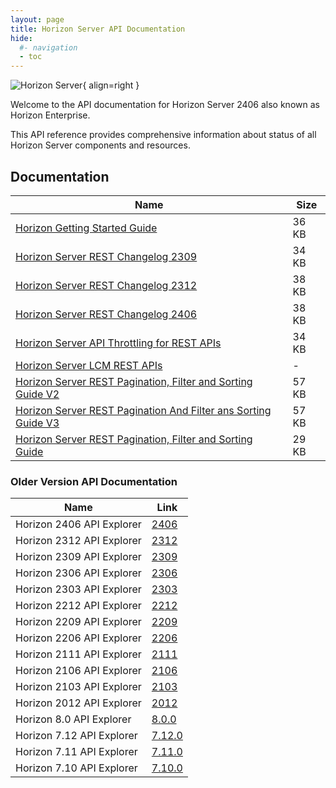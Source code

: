 ```yaml
---
layout: page
title: Horizon Server API Documentation
hide:
  #- navigation
  - toc
---
```

![Horizon Server](../../../assets/logos/Horizon-v-lm.png){ align=right }

Welcome to the API documentation for Horizon Server 2406 also known as Horizon Enterprise.

This API reference provides comprehensive information about status of all Horizon Server components and resources.

## Documentation  

| Name | Size |
|---| --- |
| [Horizon Getting Started Guide](docs/HorizonServerGettingStarted.doc) | 36 KB |
| [Horizon Server REST Changelog 2309](docs/HorizonServerRESTChangelog2309.docx) | 34 KB |
| [Horizon Server REST Changelog 2312](docs/HorizonServerRESTChangelog2312.docx) | 38 KB |
| [Horizon Server REST Changelog 2406](docs/HorizonServerRESTChangelog2406.docx) | 38 KB |
| [Horizon Server API Throttling for REST APIs](docs/HorizonServerAPIThrottlingForRestAPIs.docx)| 34 KB |
| [Horizon Server LCM REST APIs](https://docs.omnissa.com/bundle/Horizon8InstallUpgrade/page/AutomatingUpgradesofConnectionServerWithLCMAPIs.html) | - |
| [Horizon Server REST Pagination, Filter and Sorting Guide V2](docs/HorizonServerRESTPaginationAndFilterGuideV2.doc) | 57 KB |
| [Horizon Server REST Pagination And Filter ans Sorting Guide V3](docs/HorizonServerRESTPaginationAndFilterGuideV3.doc) | 57 KB |
| [Horizon Server REST Pagination, Filter and Sorting Guide](docs/HorizonServerRESTPaginationFilterAndSortingGuide.docx) | 29 KB |

<swagger-ui src="versions/2406/rest-api-swagger-docs.json" />

### Older Version API Documentation

| Name                      | Link                               |
|---------------------------|------------------------------------|
| Horizon 2406 API Explorer | [2406](versions/2406/index.md)     |
| Horizon 2312 API Explorer | [2312](versions/2312/index.md)     |
| Horizon 2309 API Explorer | [2309](versions/2309/index.md)     |
| Horizon 2306 API Explorer | [2306](versions/2306/index.md)     |
| Horizon 2303 API Explorer | [2303](versions/2303/index.md)     |
| Horizon 2212 API Explorer | [2212](versions/2212/index.md)     |
| Horizon 2209 API Explorer | [2209](versions/2209/index.md)     |
| Horizon 2206 API Explorer | [2206](versions/2206/index.md)     |
| Horizon 2111 API Explorer | [2111](versions/2111/index.md)     |
| Horizon 2106 API Explorer | [2106](versions/2106/index.md)     |
| Horizon 2103 API Explorer | [2103](versions/2103/index.md)     |
| Horizon 2012 API Explorer | [2012](versions/2012/index.md)     |
| Horizon 8.0 API Explorer  | [8.0.0](versions/8.0.0/index.md)   |
| Horizon 7.12 API Explorer | [7.12.0](versions/7.12.0/index.md) |
| Horizon 7.11 API Explorer | [7.11.0](versions/7.11.0/index.md) |
| Horizon 7.10 API Explorer | [7.10.0](versions/7.10.0/index.md) |
